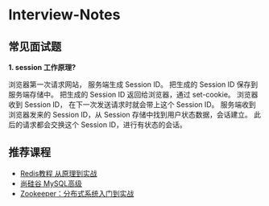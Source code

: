 # Interview-Notes

## 常见面试题

**1. session 工作原理?**

浏览器第一次请求网站， 服务端生成 Session ID。
把生成的 Session ID 保存到服务端存储中。
把生成的 Session ID 返回给浏览器，通过 set-cookie。
浏览器收到 Session ID， 在下一次发送请求时就会带上这个 Session ID。
服务端收到浏览器发来的 Session ID，从 Session 存储中找到用户状态数据，会话建立。
此后的请求都会交换这个 Session ID，进行有状态的会话。

## 推荐课程
* [Redis教程 从原理到实战](https://www.youtube.com/watch?v=F-4TcqelRhg&list=PLmOn9nNkQxJEi-V3CqOaOyTruYhTViQDc)
* [尚硅谷 MySQL高级](https://www.youtube.com/watch?v=8YeoCap08BM&list=PLmOn9nNkQxJFvFTFlYFyIYayiouGYxE2R)
* [Zookeeper：分布式系统入门到实战](https://www.youtube.com/watch?v=BhosKsE8up8&list=RDCMUCrTVwxlwmn2CJINfuaiLB1Q&start_radio=1&t=213)